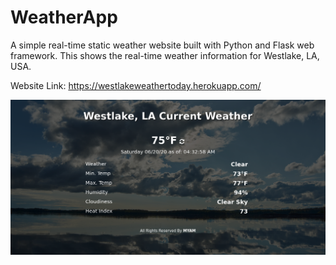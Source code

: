 # WeatherApp
A simple real-time static weather website built with Python and Flask web framework. This shows the real-time weather information for Westlake, LA, USA.

Website Link: https://westlakeweathertoday.herokuapp.com/

![](static/images/screenshot.png)
